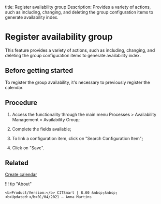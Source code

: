 title: Register availability group
Description: Provides a variety of actions, such as including, changing, and deleting the group configuration items to generate availability index.
# Register availability group

This feature provides a variety of actions, such as including, changing, and deleting the group configuration items to generate availability index.

Before getting started
--------------------------

To register the group availability, it's necessary to previously register the
calendar.

Procedure
-------------

1.  Access the functionality through the main menu Processes \> Availability
    Management \> Availability Group;

2.  Complete the fields available;

3.  To link a configuration item, click on "Search Configuration Item";

4.  Click on "Save".

Related
-------

[Create calendar](/en-us/citsmart-platform-8/platform-administration/time/create-calendar.html)


!!! tip "About"

    <b>Product/Version:</b> CITSmart | 8.00 &nbsp;&nbsp;
    <b>Updated:</b>01/04/2021 – Anna Martins
